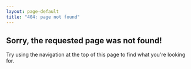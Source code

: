 ```yaml
---
layout: page-default
title: "404: page not found"
---
```


## Sorry, the requested page was not found!

Try using the navigation at the top of this page to find what you're looking for.
